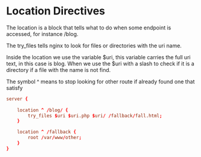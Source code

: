 # Location Directives

The location is a block that tells what to do
when some endpoint is accessed, for instance /blog.

The try_files tells nginx to look for files or directories
with the uri name.

Inside the location we use the variable $uri, this
variable carries the full uri text, in this case is blog.
When we use the $uri with a slash to check if it is a directory
if a file with the name is not find.

The symbol ^ means to stop looking for other route if already
found one that satisfy

```conf
server {
    
    location ^ /blog/ {
        try_files $uri $uri.php $uri/ /fallback/fall.html;
    }

    location ^ /fallback {
        root /var/www/other;
    }
}
```